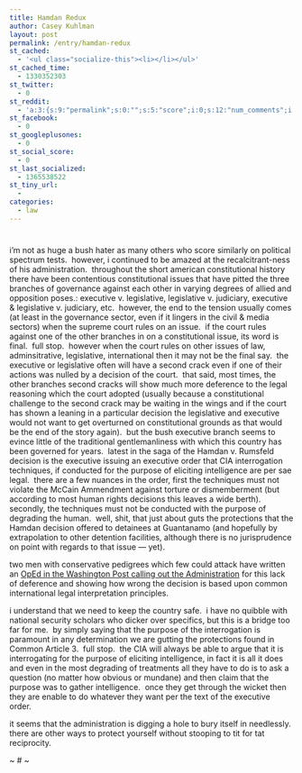 ```yaml
---
title: Hamdan Redux
author: Casey Kuhlman
layout: post
permalink: /entry/hamdan-redux
st_cached:
  - '<ul class="socialize-this"><li></li></ul>'
st_cached_time:
  - 1330352303
st_twitter:
  - 0
st_reddit:
  - 'a:3:{s:9:"permalink";s:0:"";s:5:"score";i:0;s:12:"num_comments";i:0;}'
st_facebook:
  - 0
st_googleplusones:
  - 0
st_social_score:
  - 0
st_last_socialized:
  - 1365538522
st_tiny_url:
  - 
categories:
  - law
---
```

# 

i’m not as huge a bush hater as many others who score similarly on political spectrum tests.  however, i continued to be amazed at the recalcitrant-ness of his administration.  throughout the short american constitutional history there have been contentious constitutional issues that have pitted the three branches of governance against each other in varying degrees of allied and opposition poses.: executive v. legislative, legislative v. judiciary, executive & legislative v. judiciary, etc.  however, the end to the tension usually comes (at least in the governance sector, even if it lingers in the civil & media sectors) when the supreme court rules on an issue.  if the court rules against one of the other branches in on a constitutional issue, its word is final.  full stop.  however when the court rules on other issues of law, adminsitrative, legislative, international then it may not be the final say.  the executive or legislative often will have a second crack even if one of their actions was nulled by a decision of the court.  that said, most times, the other branches second cracks will show much more deference to the legal reasoning which the court adopted (usually because a constitutional challenge to the second crack may be waiting in the wings and if the court has shown a leaning in a particular decision the legislative and executive would not want to get overturned on constitutional grounds as that would be the end of the story again).  but the bush executive branch seems to evince little of the traditional gentlemanliness with which this country has been governed for years.  latest in the saga of the Hamdan v. Rumsfeld decision is the executive issuing an executive order that CIA interrogation techniques, if conducted for the purpose of eliciting intelligence are per sae legal.  there are a few nuances in the order, first the techniques must not violate the McCain Ammendment against torture or dismemberment (but according to most human rights decisions this leaves a wide berth).  secondly, the techniques must not be conducted with the purpose of degrading the human.  well, shit, that just about guts the protections that the Hamdan decision offered to detainees at Guantanamo (and hopefully by extrapolation to other detention facilities, although there is no jurisprudence on point with regards to that issue — yet).  

two men with conservative pedigrees which few could attack have written an [OpEd in the Washington Post calling out the Administration][1] for this lack of deference and showing how wrong the decision is based upon common international legal interpretation principles.  

 [1]: http://www.washingtonpost.com/wp-dyn/content/article/2007/07/25/AR2007072501881.html?nav=rss_opinion/columns

i understand that we need to keep the country safe.  i have no quibble with national security scholars who dicker over specifics, but this is a bridge too far for me.  by simply saying that the purpose of the interrogation is paramount in any determination we are gutting the protections found in Common Article 3.  full stop.  the CIA will always be able to argue that it is interrogating for the purpose of eliciting intelligence, in fact it is all it does and even in the most degrading of treatments all they have to do is to ask a question (no matter how obvious or mundane) and then claim that the purpose was to gather intelligence.  once they get through the wicket then they are enable to do whatever they want per the text of the executive order.  

it seems that the administration is digging a hole to bury itself in needlessly.  there are other ways to protect yourself without stooping to tit for tat reciprocity.  

~ # ~